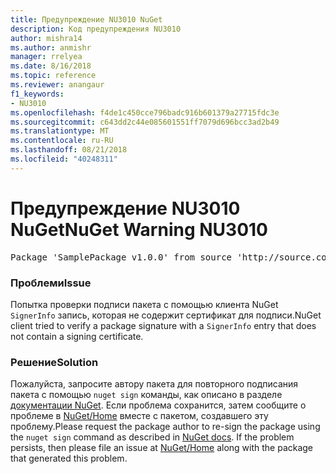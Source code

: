 ```yaml
---
title: Предупреждение NU3010 NuGet
description: Код предупреждения NU3010
author: mishra14
ms.author: anmishr
manager: rrelyea
ms.date: 8/16/2018
ms.topic: reference
ms.reviewer: anangaur
f1_keywords:
- NU3010
ms.openlocfilehash: f4de1c450cce796badc916b601379a27715fdc3e
ms.sourcegitcommit: c643dd2c44e085601551ff7079d696bcc3ad2b49
ms.translationtype: MT
ms.contentlocale: ru-RU
ms.lasthandoff: 08/21/2018
ms.locfileid: "40248311"
---
```

# <a name="nuget-warning-nu3010"></a><span data-ttu-id="28eec-103">Предупреждение NU3010 NuGet</span><span class="sxs-lookup"><span data-stu-id="28eec-103">NuGet Warning NU3010</span></span>

<pre>Package 'SamplePackage v1.0.0' from source 'http://source.com/index.json': The primary signature does not have a signing certificate.</pre>

### <a name="issue"></a><span data-ttu-id="28eec-104">Проблеми</span><span class="sxs-lookup"><span data-stu-id="28eec-104">Issue</span></span>

<span data-ttu-id="28eec-105">Попытка проверки подписи пакета с помощью клиента NuGet `SignerInfo` запись, которая не содержит сертификат для подписи.</span><span class="sxs-lookup"><span data-stu-id="28eec-105">NuGet client tried to verify a package signature with a `SignerInfo` entry that does not contain a signing certificate.</span></span>


### <a name="solution"></a><span data-ttu-id="28eec-106">Решение</span><span class="sxs-lookup"><span data-stu-id="28eec-106">Solution</span></span>

<span data-ttu-id="28eec-107">Пожалуйста, запросите автору пакета для повторного подписания пакета с помощью `nuget sign` команды, как описано в разделе [документации NuGet](https://docs.microsoft.com/en-us/nuget/create-packages/sign-a-package). Если проблема сохранится, затем сообщите о проблеме в [NuGet/Home](https://github.com/NuGet/Home/issues) вместе с пакетом, создавшего эту проблему.</span><span class="sxs-lookup"><span data-stu-id="28eec-107">Please request the package author to re-sign the package using the `nuget sign` command as described in [NuGet docs](https://docs.microsoft.com/en-us/nuget/create-packages/sign-a-package). If the problem persists, then please file an issue at [NuGet/Home](https://github.com/NuGet/Home/issues) along with the package that generated this problem.</span></span>


